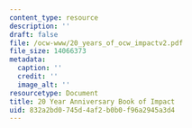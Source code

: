 ```yaml
---
content_type: resource
description: ''
draft: false
file: /ocw-www/20_years_of_ocw_impactv2.pdf
file_size: 14066373
metadata:
  caption: ''
  credit: ''
  image_alt: ''
resourcetype: Document
title: 20 Year Anniversary Book of Impact
uid: 832a2bd0-745d-4af2-b0b0-f96a2945a3d4
---
```

